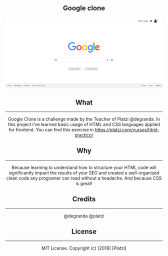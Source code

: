 <div align="center">
    
## Google clone


![google-clone](/img/Screenshot.png)

    
## What
    
 ---   
    
Google Clone is a challenge made by the Teacher of Platzi @degranda. In this project I've learned basic usage of HTML and CSS languages applied for frontend. 
You can find this exercise in https://platzi.com/cursos/html-practico/

## Why

---
    
Because learning to understand how to structure your HTML code will significantly impact the results of your SEO and created a well-organized clean code any programer
can read without a headache. And because CSS is great!

## Credits

---
    
@degranda @platzi

    
## License

---

MIT License. Copyright (c) [2019] [Platzi]
